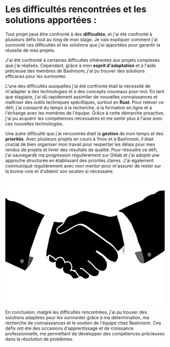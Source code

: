 # Les difficultés rencontrées et les solutions apportées :

Tout projet peut être confronté à des **difficultés**, et j'ai été confronté à plusieurs défis tout au long de mon stage. Je vais expliquer comment j'ai surmonté ces difficultés et les solutions que j'ai apportées pour garantir la réussite de mes projets.

J'ai été confronté à certaines difficultés inhérentes aux projets complexes que j'ai réalisés. Cependant, grâce à mon **esprit d'adaptation** et à l'aide précieuse des membres de Bashroom, j'ai pu trouver des solutions efficaces pour les surmonter.

L'une des difficultés auxquelles j'ai été confronté était la nécessité de m'adapter à des technologies et à des concepts nouveaux pour moi. En tant que stagiaire, j'ai dû rapidement assimiler de nouvelles connaissances et maîtriser des outils techniques spécifiques, surtout en **Rust**. Pour relever ce défi, j'ai consacré du temps à la recherche, à la formation en ligne et à l'échange avec les membres de l'équipe. Grâce à cette démarche proactive, j'ai pu acquérir les compétences nécessaires et me sentir plus à l'aise avec ces nouvelles technologies.

Une autre difficulté que j'ai rencontrée était la **gestion** de mon temps et des **priorités**. Avec plusieurs projets en cours à Ynov et à Bashroom, il était crucial de bien organiser mon travail pour respecter les délais pour mes rendus de projets et livrer des résultats de qualité. Pour résoudre ce défi, j'ai sauvegardé ma progression régulièrement sur Gitlab et j'ai adopté une approche structurée en établissant des priorités claires. J'ai également communiqué régulièrement avec mon mentor pour m'assurer de rester sur la bonne voie et d'obtenir son soutien si nécessaire.

<div style="display: flex; justify-content: center;">
  <img src="./img/handshake.png" max-width="30%" height="400" alt="Bashroom">
</div>

En conclusion, malgré les difficultés rencontrées, j'ai pu trouver des solutions adaptées pour les surmonter grâce à ma détermination, ma recherche de connaissances et le soutien de l'équipe chez Bashroom. Ces défis ont été des occasions d'apprentissage et de croissance professionnelle, me permettant de développer des compétences précieuses dans la résolution de problèmes.
